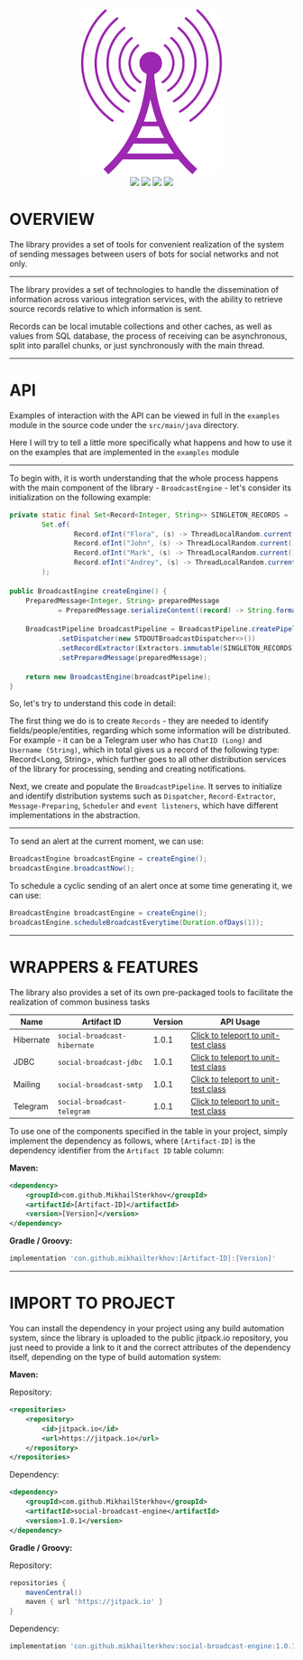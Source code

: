 <div align="center">
  <img src=".assets/broadcast.png" alt="broadcast" width="250"/>
  <br>
  <img src="https://img.shields.io/badge/language-Java-magenta?style=flat" />
  <img src="https://img.shields.io/badge/release-v1.0.1-magenta?style=flat" />
  <img src="https://img.shields.io/badge/repository-jitpack.io-magenta?style=flat" />
  <img src="https://img.shields.io/badge/license-MIT-magenta?style=flat" />
</div>

# OVERVIEW

The library provides a set of tools for convenient realization of 
the system of sending messages between users of bots for social networks 
and not only.

---

The library provides a set of technologies to handle the 
dissemination of information across various integration services, 
with the ability to retrieve source records relative to which 
information is sent.

Records can be local imutable collections and other caches, 
as well as values from SQL database, the process of receiving 
can be asynchronous, split into parallel chunks, or just 
synchronously with the main thread.

---

# API

Examples of interaction with the API can be viewed in full 
in the `examples` module in the source code under the `src/main/java` 
directory.

Here I will try to tell a little more specifically what happens 
and how to use it on the examples that are implemented in the 
`examples` module

---

To begin with, it is worth understanding that the whole process 
happens with the main component of the library - `BroadcastEngine` - 
let's consider its initialization on the following example:

```java
private static final Set<Record<Integer, String>> SINGLETON_RECORDS =
        Set.of(
                Record.ofInt("Flora", (s) -> ThreadLocalRandom.current().nextInt()), 
                Record.ofInt("John", (s) -> ThreadLocalRandom.current().nextInt()), 
                Record.ofInt("Mark", (s) -> ThreadLocalRandom.current().nextInt()), 
                Record.ofInt("Andrey", (s) -> ThreadLocalRandom.current().nextInt())
        );

public BroadcastEngine createEngine() {
    PreparedMessage<Integer, String> preparedMessage
            = PreparedMessage.serializeContent((record) -> String.format("[ID: %s] -> \"Hello world!\"", record.getId()));

    BroadcastPipeline broadcastPipeline = BroadcastPipeline.createPipeline()
            .setDispatcher(new STDOUTBroadcastDispatcher<>())
            .setRecordExtractor(Extractors.immutable(SINGLETON_RECORDS))
            .setPreparedMessage(preparedMessage);
    
    return new BroadcastEngine(broadcastPipeline);
}
```

So, let's try to understand this code in detail:

The first thing we do is to create `Records` - they are needed to 
identify fields/people/entities, regarding which some information will 
be distributed. For example - it can be a Telegram user who 
has `ChatID (Long)` and `Username (String)`, which in total gives us 
a record of the following type: Record<Long, String>, which further 
goes to all other distribution services of the library for processing, 
sending and creating notifications.

Next, we create and populate the `BroadcastPipeline`. It serves to 
initialize and identify distribution systems such as `Dispatcher`, 
`Record-Extractor`, `Message-Preparing`, `Scheduler` and `event listeners`, 
which have different implementations in the abstraction.

---

To send an alert at the current moment, we can use:

```java
BroadcastEngine broadcastEngine = createEngine();
broadcastEngine.broadcastNow();
```

To schedule a cyclic sending of an alert once at some 
time generating it, we can use:

```java
BroadcastEngine broadcastEngine = createEngine();
broadcastEngine.scheduleBroadcastEverytime(Duration.ofDays(1));
```

---

# WRAPPERS & FEATURES

The library also provides a set of its own pre-packaged tools 
to facilitate the realization of common business tasks

| Name      | Artifact ID                  | Version | API Usage                                                                                                        |
|-----------|------------------------------|---------|------------------------------------------------------------------------------------------------------------------|
| Hibernate | `social-broadcast-hibernate` | 1.0.1   | [Click to teleport to unit-test class](/examples/src/main/java/io/broadcast/example/HibernateBroadcastExample)   |
| JDBC      | `social-broadcast-jdbc`      | 1.0.1   | [Click to teleport to unit-test class](/examples/src/main/java/io/broadcast/example/JdbcH2BroadcastExample)      |
| Mailing   | `social-broadcast-smtp`      | 1.0.1   | [Click to teleport to unit-test class](/examples/src/main/java/io/broadcast/example/SMTPBroadcastExample)        |
| Telegram  | `social-broadcast-telegram`  | 1.0.1   | [Click to teleport to unit-test class](/examples/src/main/java/io/broadcast/example/TelegramBotBroadcastExample) |

To use one of the components specified in the table in your project, 
simply implement the dependency as follows, where `[Artifact-ID]` 
is the dependency identifier from the `Artifact ID` table column:

**Maven:**

```xml
<dependency>
    <groupId>com.github.MikhailSterkhov</groupId>
    <artifactId>[Artifact-ID]</artifactId>
    <version>[Version]</version>
</dependency>
```

**Gradle / Groovy:**

```groovy
implementation 'con.github.mikhailterkhov:[Artifact-ID]:[Version]'
```

---

# IMPORT TO PROJECT

You can install the dependency in your project using any build automation system, 
since the library is uploaded to the public jitpack.io repository, 
you just need to provide a link to it and the correct attributes 
of the dependency itself, depending on the type of build automation system:

**Maven:**

Repository:

```xml
<repositories>
    <repository>
        <id>jitpack.io</id>
        <url>https://jitpack.io</url>
    </repository>
</repositories>
```

Dependency:

```xml
<dependency>
    <groupId>com.github.MikhailSterkhov</groupId>
    <artifactId>social-broadcast-engine</artifactId>
    <version>1.0.1</version>
</dependency>
```

**Gradle / Groovy:**

Repository:

```groovy
repositories {
    mavenCentral()
    maven { url 'https://jitpack.io' }
}
```

Dependency:

```groovy
implementation 'con.github.mikhailterkhov:social-broadcast-engine:1.0.1'
```

